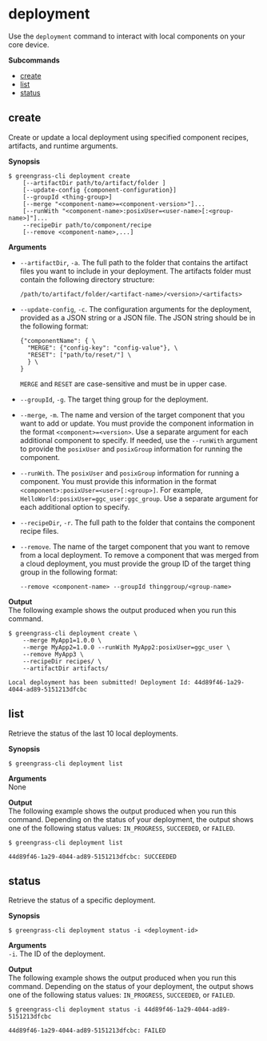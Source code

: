 # deployment<a name="gg-cli-deployment"></a>

Use the `deployment` command to interact with local components on your core device\. 

**Subcommands**
+ [create](#deployment-create)
+ [list](#deployment-list)
+ [status](#deployment-status)

## create<a name="deployment-create"></a>

Create or update a local deployment using specified component recipes, artifacts, and runtime arguments\.

**Synopsis**  

```
$ greengrass-cli deployment create 
    [--artifactDir path/to/artifact/folder ]
    [--update-config {component-configuration}]
    [--groupId <thing-group>]
    [--merge "<component-name>=<component-version>"]...
    [--runWith "<component-name>:posixUser=<user-name>[:<group-name>]"]...
    --recipeDir path/to/component/recipe
    [--remove <component-name>,...]
```

**Arguments**  
+ `--artifactDir`, `-a`\. The full path to the folder that contains the artifact files you want to include in your deployment\. The artifacts folder must contain the following directory structure:

  ```
  /path/to/artifact/folder/<artifact-name>/<version>/<artifacts>
  ```
+ `--update-config`, `-c`\. The configuration arguments for the deployment, provided as a JSON string or a JSON file\. The JSON string should be in the following format: 

  ```
  {"componentName": { \ 
    "MERGE": {"config-key": "config-value"}, \
    "RESET": ["path/to/reset/"] \
    } \
  }
  ```

  `MERGE` and `RESET` are case\-sensitive and must be in upper case\.
+ `--groupId`, `-g`\. The target thing group for the deployment\.
+ `--merge`, `-m`\. The name and version of the target component that you want to add or update\. You must provide the component information in the format `<component>=<version>`\. Use a separate argument for each additional component to specify\. If needed, use the `--runWith` argument to provide the `posixUser` and `posixGroup` information for running the component\.
+ `--runWith`\. The `posixUser` and `posixGroup` information for running a component\. You must provide this information in the format `<component>:posixUser=<user>[:<group>]`\. For example, `HelloWorld:posixUser=ggc_user:ggc_group`\. Use a separate argument for each additional option to specify\.
+ `--recipeDir`, `-r`\. The full path to the folder that contains the component recipe files\.
+ `--remove`\. The name of the target component that you want to remove from a local deployment\. To remove a component that was merged from a cloud deployment, you must provide the group ID of the target thing group in the following format:

  ```
  --remove <component-name> --groupId thinggroup/<group-name>
  ```

**Output**  
The following example shows the output produced when you run this command\.  

```
$ greengrass-cli deployment create \
    --merge MyApp1=1.0.0 \
    --merge MyApp2=1.0.0 --runWith MyApp2:posixUser=ggc_user \
    --remove MyApp3 \
    --recipeDir recipes/ \ 
    --artifactDir artifacts/

Local deployment has been submitted! Deployment Id: 44d89f46-1a29-4044-ad89-5151213dfcbc
```

## list<a name="deployment-list"></a>

Retrieve the status of the last 10 local deployments\.

**Synopsis**  

```
$ greengrass-cli deployment list
```

**Arguments**  
None

**Output**  
The following example shows the output produced when you run this command\. Depending on the status of your deployment, the output shows one of the following status values: `IN_PROGRESS`, `SUCCEEDED`, or `FAILED`\.  

```
$ greengrass-cli deployment list

44d89f46-1a29-4044-ad89-5151213dfcbc: SUCCEEDED
```

## status<a name="deployment-status"></a>

Retrieve the status of a specific deployment\.

**Synopsis**  

```
$ greengrass-cli deployment status -i <deployment-id>
```

**Arguments**  
`-i`\. The ID of the deployment\.

**Output**  
The following example shows the output produced when you run this command\. Depending on the status of your deployment, the output shows one of the following status values: `IN_PROGRESS`, `SUCCEEDED`, or `FAILED`\.  

```
$ greengrass-cli deployment status -i 44d89f46-1a29-4044-ad89-5151213dfcbc

44d89f46-1a29-4044-ad89-5151213dfcbc: FAILED
```